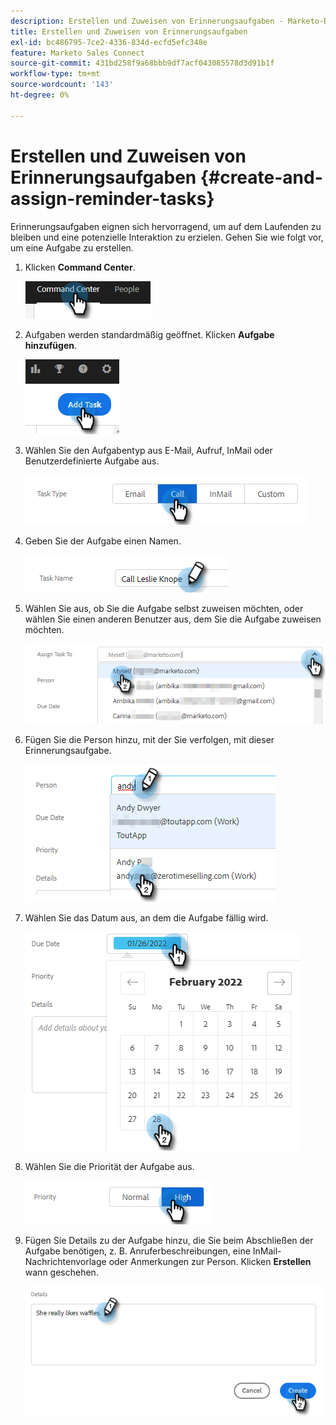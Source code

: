 ```yaml
---
description: Erstellen und Zuweisen von Erinnerungsaufgaben - Marketo-Dokumente - Produktdokumentation
title: Erstellen und Zuweisen von Erinnerungsaufgaben
exl-id: bc486795-7ce2-4336-834d-ecfd5efc348e
feature: Marketo Sales Connect
source-git-commit: 431bd258f9a68bbb9df7acf043085578d3d91b1f
workflow-type: tm+mt
source-wordcount: '143'
ht-degree: 0%

---
```


# Erstellen und Zuweisen von Erinnerungsaufgaben {#create-and-assign-reminder-tasks}

Erinnerungsaufgaben eignen sich hervorragend, um auf dem Laufenden zu bleiben und eine potenzielle Interaktion zu erzielen. Gehen Sie wie folgt vor, um eine Aufgabe zu erstellen.

1. Klicken **Command Center**.

   ![](assets/create-and-assign-reminder-tasks-1.png)

1. Aufgaben werden standardmäßig geöffnet. Klicken **Aufgabe hinzufügen**.

   ![](assets/create-and-assign-reminder-tasks-2.png)

1. Wählen Sie den Aufgabentyp aus E-Mail, Aufruf, InMail oder Benutzerdefinierte Aufgabe aus.

   ![](assets/create-and-assign-reminder-tasks-3.png)

1. Geben Sie der Aufgabe einen Namen.

   ![](assets/create-and-assign-reminder-tasks-4.png)

1. Wählen Sie aus, ob Sie die Aufgabe selbst zuweisen möchten, oder wählen Sie einen anderen Benutzer aus, dem Sie die Aufgabe zuweisen möchten.

   ![](assets/create-and-assign-reminder-tasks-5.png)

1. Fügen Sie die Person hinzu, mit der Sie verfolgen, mit dieser Erinnerungsaufgabe.

   ![](assets/create-and-assign-reminder-tasks-6.png)

1. Wählen Sie das Datum aus, an dem die Aufgabe fällig wird.

   ![](assets/create-and-assign-reminder-tasks-7.png)

1. Wählen Sie die Priorität der Aufgabe aus.

   ![](assets/create-and-assign-reminder-tasks-8.png)

1. Fügen Sie Details zu der Aufgabe hinzu, die Sie beim Abschließen der Aufgabe benötigen, z. B. Anruferbeschreibungen, eine InMail-Nachrichtenvorlage oder Anmerkungen zur Person. Klicken **Erstellen** wann geschehen.

   ![](assets/create-and-assign-reminder-tasks-9.png)
